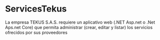 # ServicesTekus
La empresa TEKUS S.A.S. requiere un aplicativo web (.NET Asp.net o .Net Aps.net Core) que permita administrar (crear, editar y listar) los servicios ofrecidos por sus proveedores
